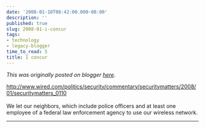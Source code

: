 ```yaml
---
date: '2008-01-10T08:42:00.000-08:00'
description: ''
published: true
slug: 2008-01-i-concur
tags:
- technology
- legacy-blogger
time_to_read: 5
title: I concur
---
```


*This was originally posted on blogger [here](https://pydanny.blogspot.com/2008/01/i-concur.html)*.

<a href="http://www.wired.com/politics/security/commentary/securitymatters/2008/01/securitymatters_0110">http://www.wired.com/politics/security/commentary/securitymatters/2008/01/securitymatters_0110</a><br /><br />We let our neighbors, which include police officers and at least one employee of a federal law enforcement agency to use our wireless network.

---

